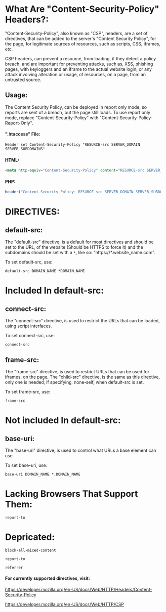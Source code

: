 # What Are "Content-Security-Policy" Headers?:
"Content-Security-Policy", also known as "CSP", headers, are a set of directives, that can be added to the server's "Content Security Policy", for the page, for legitimate sources of resources, such as scripts, CSS, iframes, etc.

CSP headers, can prevent a resource, from loading, if they detect a policy breach, and are important for preventing attacks, such as, XSS, phishing pages, with keyloggers and an iframe to the actual website login, or any attack involving alteration or usage, of resources, on a page, from an untrusted source.

## Usage:
The Content Security Policy, can be deployed in report only mode, so reports are sent of a breach, but the page still loads.
To use report only mode, replace "Content-Security-Policy" with "Content-Security-Policy-Report-Only".

#### ".htaccess" File:
`Header set Content-Security-Policy "RESURCE-src SERVER_DOMAIN SERVER_SUBDOMAINS"`

#### HTML:
```html
<meta http-equiv="Content-Security-Policy" content="RESURCE-src SERVER_DOMAIN SERVER_SUBDOMAINS"/>
```

#### PHP:
```php
header("Content-Security-Policy: RESURCE-src SERVER_DOMAIN SERVER_SUBDOMAINS");
```

# DIRECTIVES:

## default-src:
The "default-src" directive, is a default for most directives and should be set to the URL, of the website (Should be HTTPS to force it) and the subdomains should be set with a `*`, like so: "https://*.website_name.com".

To set default-src, use:

`default-src DOMAIN_NAME *DOMAIN_NAME`

# Included In default-src:

## connect-src:
The "connect-src" directive, is used to restrict the URLs that can be loaded, using script interfaces.

To set connect-src, use:

`connect-src`

## frame-src:
The "frame-src" directive, is used to restrict URLs that can be used for iframes, on the page.
The "child-src" directive, is the same as this directive, only one is needed, if specifying, none-self, when default-src is set. 

To set frame-src, use:

`frame-src`

# Not included In default-src:

## base-uri:
The "base-uri" directive, is used to control what URLs a base element can use. 

To set base-uri, use:

`base-uri DOMAIN_NAME *.DOMAIN_NAME`

# Lacking Browsers That Support Them:

`report-to`

# Depricated:

`block-all-mixed-content`

`report-to`

`referrer`

#### For currently supported directives, visit:

https://developer.mozilla.org/en-US/docs/Web/HTTP/Headers/Content-Security-Policy

https://developer.mozilla.org/en-US/docs/Web/HTTP/CSP
